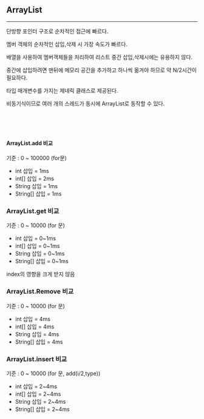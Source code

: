 ## ArrayList

---

단방향 포인터 구조로 순차적인 접근에 빠르다.

멤버 객체의 순차적인 삽입,삭제 시 가장 속도가 빠르다.

배열을 사용하여 멤버객체들을 처리하여 리스트 중간 삽입,삭제시에는 유용하지 않다.

중간에 삽입하려면 맨뒤에 메모리 공간을 추가하고 하나씩 옮겨야 하므로 약 N/2시간이 필요하다.

타입 매개변수를 가지는 제네릭 클래스로 제공된다.

비동기식이므로 여러 개의 스레드가 동시에 ArrayList로 동작할 수 있다.

<br><br><br>

#### ArrayList.add 비교 
기준 : 0 ~ 100000 (for문)
- int 삽입 = 1ms
- int[] 삽입 = 2ms
- String 삽입 = 1ms
- String[] 삽입 = 1ms

### ArrayList.get 비교
기준 : 0 ~ 10000 (for 문)
- int 삽입 = 0~1ms
- int[] 삽입 = 0~1ms
- String 삽입 = 0~1ms
- String[] 삽입 = 0~1ms

index의 영향을 크게 받지 않음

### ArrayList.Remove 비교
기준 : 0 ~ 10000 (for 문)
- int 삽입 = 4ms
- int[] 삽입 = 4ms
- String 삽입 = 4ms
- String[] 삽입 = 4ms

### ArrayList.insert 비교
기준 : 0 ~ 10000 (for 문, add(i/2,type))
- int 삽입 = 2~4ms
- int[] 삽입 = 2~4ms
- String 삽입 = 2~4ms
- String[] 삽입 = 2~4ms
